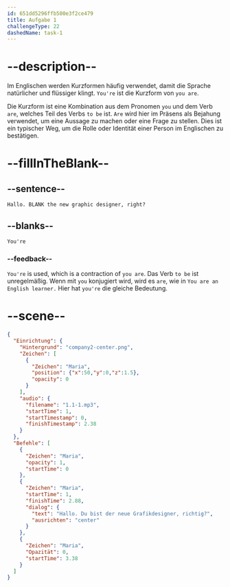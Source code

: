 ```yaml
---
id: 651dd5296ffb500e3f2ce479
title: Aufgabe 1
challengeType: 22
dashedName: task-1
---
```


<!--
AUDIO REFERENCE:
Maria: Hello! You're the new graphic designer, right?
-->

# --description--

Im Englischen werden Kurzformen häufig verwendet, damit die Sprache natürlicher und flüssiger klingt. `You're` ist die Kurzform von `you are`.

Die Kurzform ist eine Kombination aus dem Pronomen `you` und dem Verb `are`, welches Teil des Verbs `to be` ist. `Are` wird hier im Präsens als Bejahung verwendet, um eine Aussage zu machen oder eine Frage zu stellen. Dies ist ein typischer Weg, um die Rolle oder Identität einer Person im Englischen zu bestätigen.

# --fillInTheBlank--

## --sentence--

`Hallo. BLANK the new graphic designer, right?`

## --blanks--

`You're`

### --feedback--

`You're` is used, which is a contraction of `you are`. Das Verb `to be` ist unregelmäßig. Wenn mit `you` konjugiert wird, wird es `are`, wie in `You are an English learner.` Hier hat `you're` die gleiche Bedeutung.

# --scene--

```json
{
  "Einrichtung": {
    "Hintergrund": "company2-center.png",
    "Zeichen": [
      {
        "Zeichen": "Maria",
        "position": {"x":50,"y":0,"z":1.5},
        "opacity": 0
      }
    ],
    "audio": {
      "filename": "1.1-1.mp3",
      "startTime": 1,
      "startTimestamp": 0,
      "finishTimestamp": 2.38
    }
  },
  "Befehle": [
    {
      "Zeichen": "Maria",
      "opacity": 1,
      "startTime": 0
    },
    {
      "Zeichen": "Maria",
      "startTime": 1,
      "finishTime": 2.88,
      "dialog": {
        "text": "Hallo. Du bist der neue Grafikdesigner, richtig?",
        "ausrichten": "center"
      }
    },
    {
      "Zeichen": "Maria",
      "Opazität": 0,
      "startTime": 3.38
    }
  ]
}
```
